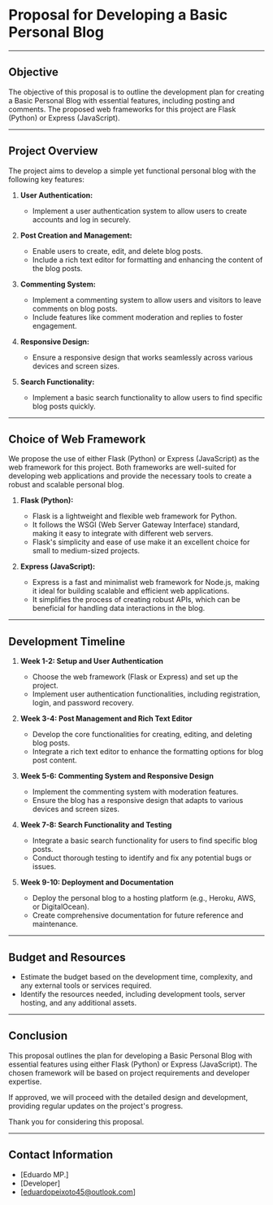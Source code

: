 # Proposal for Developing a Basic Personal Blog

---

## Objective

The objective of this proposal is to outline the development plan for creating a Basic Personal Blog with essential features, including posting and comments. The proposed web frameworks for this project are Flask (Python) or Express (JavaScript).

---

## Project Overview

The project aims to develop a simple yet functional personal blog with the following key features:

1. **User Authentication:**
   - Implement a user authentication system to allow users to create accounts and log in securely.

2. **Post Creation and Management:**
   - Enable users to create, edit, and delete blog posts.
   - Include a rich text editor for formatting and enhancing the content of the blog posts.

3. **Commenting System:**
   - Implement a commenting system to allow users and visitors to leave comments on blog posts.
   - Include features like comment moderation and replies to foster engagement.

4. **Responsive Design:**
   - Ensure a responsive design that works seamlessly across various devices and screen sizes.

5. **Search Functionality:**
   - Implement a basic search functionality to allow users to find specific blog posts quickly.

---

## Choice of Web Framework

We propose the use of either Flask (Python) or Express (JavaScript) as the web framework for this project. Both frameworks are well-suited for developing web applications and provide the necessary tools to create a robust and scalable personal blog.

1. **Flask (Python):**
   - Flask is a lightweight and flexible web framework for Python.
   - It follows the WSGI (Web Server Gateway Interface) standard, making it easy to integrate with different web servers.
   - Flask's simplicity and ease of use make it an excellent choice for small to medium-sized projects.

2. **Express (JavaScript):**
   - Express is a fast and minimalist web framework for Node.js, making it ideal for building scalable and efficient web applications.
   - It simplifies the process of creating robust APIs, which can be beneficial for handling data interactions in the blog.

---

## Development Timeline

1. **Week 1-2: Setup and User Authentication**
   - Choose the web framework (Flask or Express) and set up the project.
   - Implement user authentication functionalities, including registration, login, and password recovery.

2. **Week 3-4: Post Management and Rich Text Editor**
   - Develop the core functionalities for creating, editing, and deleting blog posts.
   - Integrate a rich text editor to enhance the formatting options for blog post content.

3. **Week 5-6: Commenting System and Responsive Design**
   - Implement the commenting system with moderation features.
   - Ensure the blog has a responsive design that adapts to various devices and screen sizes.

4. **Week 7-8: Search Functionality and Testing**
   - Integrate a basic search functionality for users to find specific blog posts.
   - Conduct thorough testing to identify and fix any potential bugs or issues.

5. **Week 9-10: Deployment and Documentation**
   - Deploy the personal blog to a hosting platform (e.g., Heroku, AWS, or DigitalOcean).
   - Create comprehensive documentation for future reference and maintenance.

---

## Budget and Resources

- Estimate the budget based on the development time, complexity, and any external tools or services required.
- Identify the resources needed, including development tools, server hosting, and any additional assets.

---

## Conclusion

This proposal outlines the plan for developing a Basic Personal Blog with essential features using either Flask (Python) or Express (JavaScript). The chosen framework will be based on project requirements and developer expertise.

If approved, we will proceed with the detailed design and development, providing regular updates on the project's progress.

Thank you for considering this proposal.

---

## Contact Information

- [Eduardo MP.]
- [Developer]
- [eduardopeixoto45@outlook.com]
